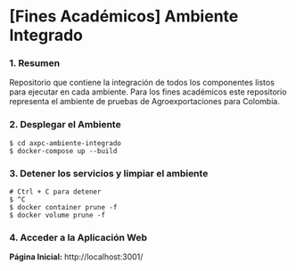 # \[Fines Académicos\] Ambiente Integrado

### 1. Resumen
Repositorio que contiene la integración de todos los componentes listos para ejecutar en cada ambiente. Para los fines académicos este repositorio representa el ambiente de pruebas de Agroexportaciones para Colombia.

### 2. Desplegar el Ambiente

```
$ cd axpc-ambiente-integrado
$ docker-compose up --build
```

### 3. Detener los servicios y limpiar el ambiente

```
# Ctrl + C para detener
$ ^C
$ docker container prune -f
$ docker volume prune -f
```

### 4. Acceder a la Aplicación Web
**Página Inicial:** http://localhost:3001/
